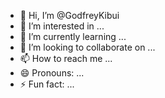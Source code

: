 - 👋 Hi, I’m @GodfreyKibui
- 👀 I’m interested in ...
- 🌱 I’m currently learning ...
- 💞️ I’m looking to collaborate on ...
- 📫 How to reach me ...
- 😄 Pronouns: ...
- ⚡ Fun fact: ...

<!---
GodfreyKibui/GodfreyKibui is a ✨ special ✨ repository because its `README.md` (this file) appears on your GitHub profile.
You can click the Preview link to take a look at your changes.
--->
